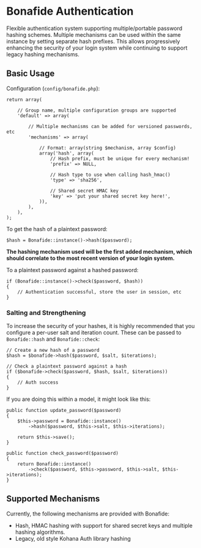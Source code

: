 # Bonafide Authentication

Flexible authentication system supporting multiple/portable password hashing schemes. Multiple mechanisms can be used within the same instance by setting separate hash prefixes. This allows progressively enhancing the security of your login system while continuing to support legacy hashing mechanisms.

## Basic Usage

Configuration (`config/bonafide.php`):

    return array(

        // Group name, multiple configuration groups are supported
        'default' => array(

            // Multiple mechanisms can be added for versioned passwords, etc
            'mechanisms' => array(

                // Format: array(string $mechanism, array $config)
                array('hash', array(
                    // Hash prefix, must be unique for every mechanism!
                    'prefix' => NULL,

                    // Hash type to use when calling hash_hmac()
                    'type' => 'sha256',

                    // Shared secret HMAC key
                    'key' => 'put your shared secret key here!',
                )),
            ),
        ),
    );

To get the hash of a plaintext password:

    $hash = Bonafide::instance()->hash($password);

**The hashing mechanism used will be the first added mechanism, which should correlate to the most recent version of your login system.**

To a plaintext password against a hashed password:

    if (Bonafide::instance()->check($password, $hash))
    {
        // Authentication successful, store the user in session, etc
    }

### Salting and Strengthening

To increase the security of your hashes, it is highly recommended that you configure a per-user salt and iteration count. These can be passed to `Bonafide::hash` and `Bonafide::check`:

    // Create a new hash of a password
    $hash = $bonafide->hash($password, $salt, $iterations);

    // Check a plaintext password against a hash
    if ($bonafide->check($password, $hash, $salt, $iterations))
    {
        // Auth success
    }

If you are doing this within a model, it might look like this:

    public function update_password($password)
    {
        $this->password = Bonafide::instance()
            ->hash($password, $this->salt, $this->iterations);

        return $this->save();
    }

    public function check_password($password)
    {
        return Bonafide::instance()
            ->check($password, $this->password, $this->salt, $this->iterations);
    }

## Supported Mechanisms

Currently, the following mechanisms are provided with Bonafide:

- Hash, HMAC hashing with support for shared secret keys and multiple hashing algorithms.
- Legacy, old style Kohana Auth library hashing
